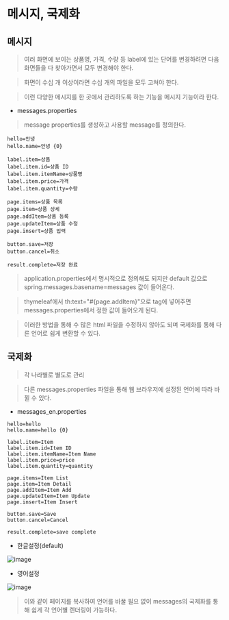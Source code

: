 메시지, 국제화 
================

## 메시지

> 여러 화면에 보이는 상품명, 가격, 수량 등 label에 있는 단어를 변경하려면 다음 화면들을 다 찾아가면서 모두 변경해야 한다.

> 화면이 수십 개 이상이라면 수십 개의 파일을 모두 고쳐야 한다.

> 이런 다양한 메시지를 한 곳에서 관리하도록 하는 기능을 메시지 기능이라 한다.


* messages.properties

> message properties를 생성하고 사용할 message를 정의한다.

```
hello=안녕
hello.name=안녕 {0}

label.item=상품
label.item.id=상품 ID
label.item.itemName=상품명
label.item.price=가격
label.item.quantity=수량

page.items=상품 목록
page.item=상품 상세
page.addItem=상품 등록
page.updateItem=상품 수정
page.insert=상품 입력

button.save=저장
button.cancel=취소

result.complete=저장 완료
```

> application.properties에서 명시적으로 정의해도 되지만 default 값으로 spring.messages.basename=messages 값이 들어온다.

> thymeleaf에서 th:text="#{page.addItem}"으로 tag에 넣어주면 messages.properties에서 정한 값이 들어오게 된다.

> 이러한 방법을 통해 수 많은 html 파일을 수정하지 않아도 되며 국제화를 통해 다른 언어로 쉽게 변환할 수 있다.



## 국제화

> 각 나라별로 별도로 관리

> 다른 messages.properties 파일을 통해 웹 브라우저에 설정된 언어에 따라 바뀔 수 있다.


* messages_en.properties

```
hello=hello
hello.name=hello {0}

label.item=Item
label.item.id=Item ID
label.item.itemName=Item Name
label.item.price=price
label.item.quantity=quantity

page.items=Item List
page.item=Item Detail
page.addItem=Item Add
page.updateItem=Item Update
page.insert=Item Insert

button.save=Save
button.cancel=Cancel

result.complete=save complete
```

* 한글설정(default)

![image](https://user-images.githubusercontent.com/94096054/161958463-3d7e40f3-8056-45a0-89c8-494f42929950.png)


* 영어설정
 
![image](https://user-images.githubusercontent.com/94096054/161958532-7fee137e-851b-49ae-b641-3ff42c906be5.png)

> 이와 같이 페이지를 복사하여 언어를 바꿀 필요 없이 messages의 국제화를 통해 쉽게 각 언어별 렌더링이 가능하다.




